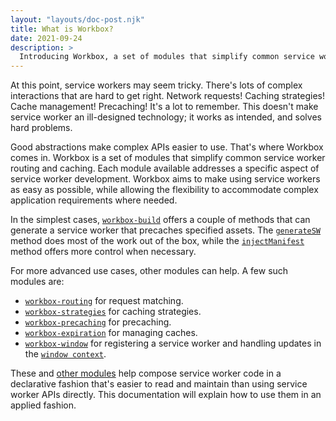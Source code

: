 ```yaml
---
layout: "layouts/doc-post.njk"
title: What is Workbox?
date: 2021-09-24
description: >
  Introducing Workbox, a set of modules that simplify common service worker routing and caching.
---
```


At this point, service workers may seem tricky.
There's lots of complex interactions that are hard to get right.
Network requests! Caching strategies! Cache management! Precaching!
It's a lot to remember.
This doesn't make service worker an ill-designed technology;
it works as intended, and solves hard problems.

Good abstractions make complex APIs easier to use.
That's where Workbox comes in.
Workbox is a set of modules that simplify common service worker routing and caching.
Each module available addresses a specific aspect of service worker development.
Workbox aims to make using service workers as easy as possible,
while allowing the flexibility to accommodate complex application requirements where needed.

In the simplest cases,
[`workbox-build`](https://developers.google.com/web/tools/workbox/reference-docs/latest/module-workbox-build)
offers a couple of methods that can generate a service worker that precaches specified assets.
The [`generateSW`](https://developers.google.com/web/tools/workbox/reference-docs/latest/module-workbox-build#.generateSW)
method does most of the work out of the box,
while the [`injectManifest`](https://developers.google.com/web/tools/workbox/reference-docs/latest/module-workbox-build#.injectManifest)
method offers more control when necessary.

For more advanced use cases, other modules can help. A few such modules are:

- [`workbox-routing`](/docs/workbox/modules/workbox-routing) for request matching.
- [`workbox-strategies`](/docs/workbox/modules/workbox-strategies) for caching strategies.
- [`workbox-precaching`](/docs/workbox/modules/workbox-precaching) for precaching.
- [`workbox-expiration`](/docs/workbox/modules/workbox-expiration) for managing caches.
- [`workbox-window`](/docs/workbox/modules/workbox-window) for registering a service worker and handling updates in the [`window context`](https://developer.mozilla.org/docs/Web/API/Window).

These and [other modules](https://developers.google.com/web/tools/workbox/modules)
help compose service worker code in a declarative fashion that's easier to read and maintain than using service worker APIs directly.
This documentation will explain how to use them in an applied fashion.
